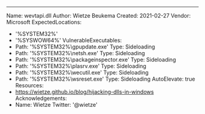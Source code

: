 ---
Name: wevtapi.dll
Author: Wietze Beukema
Created: 2021-02-27
Vendor: Microsoft
ExpectedLocations:
- '%SYSTEM32%'
- '%SYSWOW64%'
VulnerableExecutables:
- Path: '%SYSTEM32%\gpupdate.exe'
  Type: Sideloading
- Path: '%SYSTEM32%\netsh.exe'
  Type: Sideloading
- Path: '%SYSTEM32%\packageinspector.exe'
  Type: Sideloading
- Path: '%SYSTEM32%\plasrv.exe'
  Type: Sideloading
- Path: '%SYSTEM32%\wecutil.exe'
  Type: Sideloading
- Path: '%SYSTEM32%\wsreset.exe'
  Type: Sideloading
  AutoElevate: true
Resources:
- https://wietze.github.io/blog/hijacking-dlls-in-windows
Acknowledgements:
- Name: Wietze
  Twitter: '@wietze'
